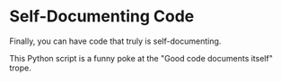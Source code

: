 # Self-Documenting Code

Finally, you can have code that truly is self-documenting.

This Python script is a funny poke at the "Good code documents itself" trope.
